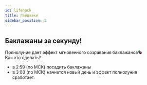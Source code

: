 ```yaml
---
id: lifehack  
title: Лайфхаки
sidebar_position: 2
---
```


## Баклажаны за секунду! 
Полнолуние дает эффект мгновенного созравания баклажанов![alt text](image.png)  
Как это сделать? 
- в 2:59 (по МСК) посадить баклажаны
- в 3:00 (по МСК) начнется новый день и эффект полнолуния сработает. 
